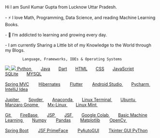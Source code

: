 
Hi I am  Sunil Kumar Gupta from Lucknow Uttar Pradesh.<br><br/>
                         - :zap: I love Math, Programming, Data Science, and reading Machine Learning Books.<br><br/>
                        - 🌱 I’m addicted to learning and growing every day.<br></br>
                        -  I am currently Sharing a Little bit of my Knowledge to the World through my Blogs.
                       

            Language, Frameworks, IDEs & Operating Systems
<!--   Python , Java , Dart , HTML , CSS JavaScript , SQLite , MySQL  -->


<a href="https://docs.python.org/3/">
<img src="C:\Users\sunilg\Desktop\python.jfif"></img>
<img src="https://www.google.com/search?q=image+of+python+gfg&source=lnms&tbm=isch&sa=X&ved=2ahUKEwim1821nKv6AhWmH7cAHSHLDAoQ_AUoA3oECAEQBQ&biw=1366&bih=657&dpr=1#imgrc=MGD5UCMxhdlu2M"></img> 
 Python
</a>&nbsp;&nbsp;&nbsp;&nbsp;&nbsp;&nbsp;
<a href="https://docs.oracle.com/en/java/">Java</a>&nbsp;&nbsp;&nbsp;&nbsp;&nbsp;&nbsp;
<a href="https://dart.dev/guides">Dart</a>&nbsp;&nbsp;&nbsp;&nbsp;&nbsp;&nbsp;
<a href="https://www.javatpoint.com/html-html-tag">HTML</a>&nbsp;&nbsp;&nbsp;&nbsp;&nbsp;&nbsp;
<a href="https://www.javatpoint.com/css-tutorial">CSS</a>&nbsp;&nbsp;&nbsp;&nbsp;&nbsp;&nbsp;
<a href="https://www.javatpoint.com/javascript-tutorial">JavaScript</a>&nbsp;&nbsp;&nbsp;&nbsp;&nbsp;&nbsp;
<a href="https://www.sqlite.org/docs.html">SQLite</a>&nbsp;&nbsp;&nbsp;&nbsp;&nbsp;&nbsp;
<a href="https://dev.mysql.com/doc/">MYSQL</a>  <br><br/>
<a href="https://docs.spring.io/spring-framework/docs/current/reference/html/">Spring MVC</a> &nbsp;&nbsp;&nbsp;&nbsp;&nbsp;&nbsp;
<a href="https://hibernate.org/orm/documentation/5.6/">Hibernates</a> &nbsp;&nbsp;&nbsp;&nbsp;&nbsp;&nbsp;
<a href="https://docs.flutter.dev/">Flutter</a> &nbsp;&nbsp;&nbsp;&nbsp;&nbsp;&nbsp;
<a href="https://developer.android.com/">Android Studio </a> &nbsp;&nbsp;&nbsp;&nbsp;&nbsp;&nbsp;
<a href="https://www.jetbrains.com/pycharm/download/">Pycharm </a> &nbsp;&nbsp;&nbsp;&nbsp;&nbsp;&nbsp;
<a href="https://www.jetbrains.com/idea/download/#section=windows">IntelliJ Idea  </a> <br><br/>
<a href="https://jupyter.org/install">Jupiter </a> &nbsp;&nbsp;&nbsp;&nbsp;&nbsp;&nbsp;
<a href="https://docs.spyder-ide.org/current/index.html">Spyder  </a> &nbsp;&nbsp;&nbsp;&nbsp;&nbsp;&nbsp;
<a href="https://www.anaconda.com/">Anaconda </a> &nbsp;&nbsp;&nbsp;&nbsp;&nbsp;&nbsp;
<a href="https://download.cnet.com/Terminal-for-Linux/3000-20432_4-75206762.html">Linux Terminal </a> &nbsp;&nbsp;&nbsp;&nbsp;&nbsp;&nbsp;
<a href="https://ubuntu.com/download/desktop">Ubuntu </a> &nbsp;&nbsp;&nbsp;&nbsp;&nbsp;&nbsp;
<a href="https://manjaro.org/download/">Manzaro Gnome </a> &nbsp;&nbsp;&nbsp;&nbsp;&nbsp;&nbsp;
<a href="https://mxlinux.org/">Mx-Linux </a> &nbsp;&nbsp;&nbsp;&nbsp;&nbsp;&nbsp;
<a href="https://linuxmint.com/">Linux Mint </a> &nbsp;&nbsp;&nbsp;&nbsp;&nbsp;&nbsp;<br><br/>
<a href="https://git-scm.com/downloads">Git </a> &nbsp;&nbsp;&nbsp;&nbsp;&nbsp;&nbsp;
<a href="https://firebase.google.com/docs/guides">FireBase  </a> &nbsp;&nbsp;&nbsp;&nbsp;&nbsp;&nbsp;
<a href="https://www.javatpoint.com/jsp-tutorial">JSP </a> &nbsp;&nbsp;&nbsp;&nbsp;&nbsp;&nbsp;
<a href="https://www.javatpoint.com/jsf-tutorial">JSF  </a> &nbsp;&nbsp;&nbsp;&nbsp;&nbsp;&nbsp;
<a href="https://colab.research.google.com/">Google Colab </a> &nbsp;&nbsp;&nbsp;&nbsp;&nbsp;&nbsp;
<a href="https://www.geeksforgeeks.org/machine-learning/">Basic Machine Learning </a> &nbsp;&nbsp;&nbsp;&nbsp;&nbsp;&nbsp;
<a href="https://www.geeksforgeeks.org/python-numpy/">Numpy</a> &nbsp;&nbsp;&nbsp;&nbsp;&nbsp;&nbsp;
<a href="https://www.geeksforgeeks.org/pandas-tutorial/">Pandas</a> &nbsp;&nbsp;&nbsp;&nbsp;&nbsp;&nbsp;
<a href="https://www.geeksforgeeks.org/matplotlib-tutorial/">Matplotlib</a> &nbsp;&nbsp;&nbsp;&nbsp;&nbsp;&nbsp;
<a href="https://www.geeksforgeeks.org/opencv-python-tutorial/">OpenCv </a> &nbsp;&nbsp;&nbsp;&nbsp;&nbsp;&nbsp;<br></br>
<a href="https://docs.spring.io/spring-boot/docs/current/reference/htmlsingle/">Spring Boot</a> &nbsp;&nbsp;&nbsp;&nbsp;&nbsp;&nbsp;
<a href="https://www.primefaces.org/documentation/">JSF PrimeFace</a> &nbsp;&nbsp;&nbsp;&nbsp;&nbsp;&nbsp;
<a href="https://pyautogui.readthedocs.io/en/latest/">PyAutoGUI</a> &nbsp;&nbsp;&nbsp;&nbsp;&nbsp;&nbsp;
<a href="https://www.geeksforgeeks.org/python-tkinter-tutorial/">Tkinter GUI PyThon</a> &nbsp;&nbsp;&nbsp;&nbsp;&nbsp;&nbsp;







